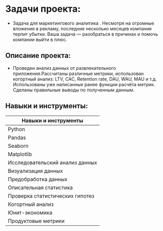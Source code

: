 # Задачи проекта:
- Задача для маркетингового аналитика . Несмотря на огромные вложения в рекламу, последние несколько месяцев компания терпит убытки. Ваша задача — разобраться в причинах и помочь компании выйти в плюс.
 
## Описание проекта:
- Проведен анализ данных от развлекательного приложения.Рассчитаны различные метрики, использован когортный анализ: LTV, CAC, Retention rate, DAU, WAU, MAU и т.д. Использованы уже написанные ранее функции расчёта метрик. Сделаны правильные выводы по полученным данным.

## Навыки и инструменты:

| Навыки и инструменты |
|----------------| 
| Python |
| Pandas |
| Seaborn |
| Matplotlib |
| Исследовательский анализ данных |
| Визуализация данных |  
| Предобработка данных | 
| Описательная статистика |
| Проверка статистических гипотез |
| Когортный анализ |
| Юнит-экономика |
| Продуктовые метрики |
